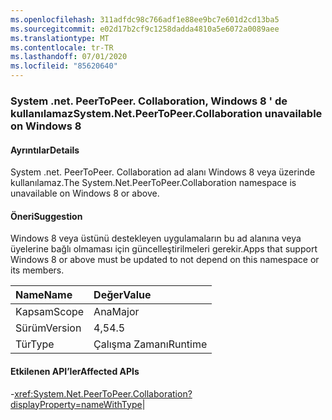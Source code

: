 ```yaml
---
ms.openlocfilehash: 311adfdc98c766adf1e88ee9bc7e601d2cd13ba5
ms.sourcegitcommit: e02d17b2cf9c1258dadda4810a5e6072a0089aee
ms.translationtype: MT
ms.contentlocale: tr-TR
ms.lasthandoff: 07/01/2020
ms.locfileid: "85620640"
---
```

### <a name="systemnetpeertopeercollaboration-unavailable-on-windows-8"></a><span data-ttu-id="f9604-101">System .net. PeerToPeer. Collaboration, Windows 8 ' de kullanılamaz</span><span class="sxs-lookup"><span data-stu-id="f9604-101">System.Net.PeerToPeer.Collaboration unavailable on Windows 8</span></span>

#### <a name="details"></a><span data-ttu-id="f9604-102">Ayrıntılar</span><span class="sxs-lookup"><span data-stu-id="f9604-102">Details</span></span>

<span data-ttu-id="f9604-103">System .net. PeerToPeer. Collaboration ad alanı Windows 8 veya üzerinde kullanılamaz.</span><span class="sxs-lookup"><span data-stu-id="f9604-103">The System.Net.PeerToPeer.Collaboration namespace is unavailable on Windows 8 or above.</span></span>

#### <a name="suggestion"></a><span data-ttu-id="f9604-104">Öneri</span><span class="sxs-lookup"><span data-stu-id="f9604-104">Suggestion</span></span>

<span data-ttu-id="f9604-105">Windows 8 veya üstünü destekleyen uygulamaların bu ad alanına veya üyelerine bağlı olmaması için güncelleştirilmeleri gerekir.</span><span class="sxs-lookup"><span data-stu-id="f9604-105">Apps that support Windows 8 or above must be updated to not depend on this namespace or its members.</span></span>

| <span data-ttu-id="f9604-106">Name</span><span class="sxs-lookup"><span data-stu-id="f9604-106">Name</span></span>    | <span data-ttu-id="f9604-107">Değer</span><span class="sxs-lookup"><span data-stu-id="f9604-107">Value</span></span>       |
|:--------|:------------|
| <span data-ttu-id="f9604-108">Kapsam</span><span class="sxs-lookup"><span data-stu-id="f9604-108">Scope</span></span>   |<span data-ttu-id="f9604-109">Ana</span><span class="sxs-lookup"><span data-stu-id="f9604-109">Major</span></span>|
|<span data-ttu-id="f9604-110">Sürüm</span><span class="sxs-lookup"><span data-stu-id="f9604-110">Version</span></span>|<span data-ttu-id="f9604-111">4,5</span><span class="sxs-lookup"><span data-stu-id="f9604-111">4.5</span></span>|
|<span data-ttu-id="f9604-112">Tür</span><span class="sxs-lookup"><span data-stu-id="f9604-112">Type</span></span>|<span data-ttu-id="f9604-113">Çalışma Zamanı</span><span class="sxs-lookup"><span data-stu-id="f9604-113">Runtime</span></span>

#### <a name="affected-apis"></a><span data-ttu-id="f9604-114">Etkilenen API’ler</span><span class="sxs-lookup"><span data-stu-id="f9604-114">Affected APIs</span></span>

-<xref:System.Net.PeerToPeer.Collaboration?displayProperty=nameWithType></li></ul>|
